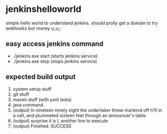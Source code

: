 # jenkinshelloworld
simple hello world to understand jenkins. should prolly get a domain to try webhooks but money u_u;;

## easy access jenkins command
- ./jenkins.exe start (starts jenkins service)
- ./jenkins.exe stop (stops jenkins service)

## expected build output
1. system setup stuff
2. git stuff
3. maven stuff (with junit tests)
4. java command
5. (output) In nineteen ninety eight the undertaker threw mankind off h?ll in a cell, and plummeted sixteen feet through an announcer's table.
6. (output) surprise it is I, another line to execute
7. (output) Finished: SUCCESS
